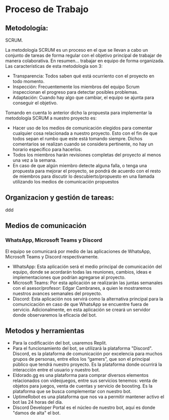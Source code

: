 # Proceso de Trabajo

## Metodología:
SCRUM.

La metodología SCRUM es un proceso en el que se llevan a cabo un conjunto de tareas de forma regular con el objetivo principal de trabajar de manera colaborativa. En resumen... trabajar en equipo de forma organizada.
Las características de esta metodología son 3:
- Transparencia: Todos saben qué está ocurriento con el proyecto en todo momento.
- Inspección: Frecuentemente los miembros del equipo Scrum inspeccionan el progreso para detectar posibles problemas.
- Adaptación: Cuando hay algo que cambiar, el equipo se ajunta para conseguir el objetivo.

Tomando en cuenta lo anterior dicho la propuesta para implementar la metodología SCRUM a nuestro proyecto es:
- Hacer uso de los medios de comunicación elegidos para comentar cualquier cosa relacionada a nuestro proyecto. Esto con el fin de que todos sepan el rumbo que este está tomando siempre. Dichos comentarios se realizan cuando se considera pertinente, no hay un horario específico para hacerlos.
- Todos los miembros harán revisiones completas del proyecto al menos una vez a la semana.
- En caso de que algún miembro detecte alguna falla, o tenga una propuesta para mejorar el proyecto, se pondrá de acuerdo con el resto de miembros para discutir lo descubierto/propuesto en una llamada utilizando los medios de comunicación propuestos

## Organizacion y gestión de tareas:
ddd

## Medios de comunicación
### WhatsApp, Microsoft Teams y Discord
El equipo se comunicará por medio de las aplicaciones de WhatsApp, Microsoft Teams y Discord respectivamente.
- WhatsApp: Esta aplicación será el medio principal de comunicación del equipo, donde se acordarán todas las reuniones, cambios, ideas e implementaciones que podrían agregarse al proyecto.
- Microsoft Teams: Por esta aplicación se realizarán las juntas semanales con el asesor/profesor: Edgar Cambranes, a quien le mostraremos nuestros avances semanales del proyecto.
- Discord: Esta aplicación nos servirá como la alternativa principal para la comuncicación en caso de que WhatsApp se encuentre fuera de servicio. Adicionalmente, en esta aplicación se creará un servidor donde observaremos la eficacia del bot.

## Metodos y herramientas
- Para la codificación del bot, usaremos Replit.
- Para el funcionamiento del bot, se utilizará la plataforma "Discord". Discord, es la plataforma de comunicación por excelencia para muchos grupos de personas, entre ellos los “gamers”, que son el principal público que tendrá nuestro proyecto. Es la plataforma donde ocurrirá la interacción entre el usuario y nuestro bot.
- Eldorado.gg es una plataforma para comprar diversos elementos relacionados con videojuegos, entre sus servicios tenemos: venta de objetos para juegos, venta de cuentas y servicio de boosting. Es la plataforma que se busca complementar con nuestro bot.
- UptimeRobot es una plataforma que nos va a permitir mantener activo el bot las 24 horas del día. 
- Discord Developer Portal es el núcleo de nuestro bot, aquí es donde "damos de alta" el bot.
